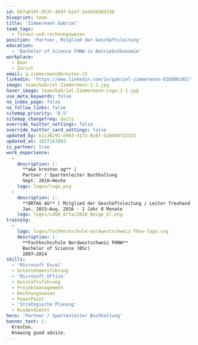 ```yaml
---
id: 607ab19f-953f-469f-b2e7-3e455030d130
blueprint: team
title: 'Zimmermann Gabriel'
team_tags:
  - finanz-und-rechnungswesen
position: 'Partner, Mitglied der Geschäftsleitung'
education:
  - 'Bachelor of Science FHNW in Betriebsökonomie'
workplace:
  - Baar
  - Zürich
email: g.zimmermann@kreston.ch
linkedin: 'https://www.linkedin.com/in/gabriel-zimmermann-81b896102/'
image: team/Gabriel-Zimmermann-1-1.jpg
hover_image: team/Gabriel-Zimmermann-Logo-1-1.jpg
use_meta_keywords: false
no_index_page: false
no_follow_links: false
sitemap_priority: '0.5'
sitemap_changefreq: daily
override_twitter_settings: false
override_twitter_card_settings: false
updated_by: b1c36291-e863-41f3-8c6f-b18dd4f22325
updated_at: 1657187883
is_partner: true
work_experience:
  -
    description: |-
      **a&o kreston ag** | 
      Partner / Spartenleiter Buchhaltung
      Sept. 2016–Heute
    logo: logos/logo.png
  -
    description: |-
      **ORTAG AG** | Mitglied der Geschäftsleitung / Leiter Treuhand
      Jan. 2015–Aug. 2016 · 1 Jahr 8 Monate
    logo: logos/LOGO_Ortac2018_beige_kl.png
training:
  -
    logo: logos/fachhochschule-nordwestschweiz-fhnw-logo.svg
    description: |-
      **Fachhochschule Nordwestschweiz FHNW**
      Bachelor of Science (BSc)
      2007–2014
skills:
  - 'Microsoft Excel'
  - Unternehmensführung
  - 'Microsoft Office'
  - Geschäftsführung
  - Projektmanagement
  - Rechnungswesen
  - PowerPoint
  - 'Strategische Planung'
  - Kundendienst
hero: 'Partner / Spartenleiter Buchhaltung'
banner_text: |-
  Kreston.
  Knowing good advice.
---
```

